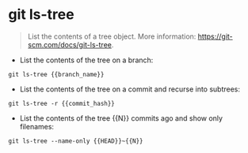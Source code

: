 # git ls-tree

> List the contents of a tree object.
> More information: <https://git-scm.com/docs/git-ls-tree>.

- List the contents of the tree on a branch:

`git ls-tree {{branch_name}}`

- List the contents of the tree on a commit and recurse into subtrees:

`git ls-tree -r {{commit_hash}}`

- List the contents of the tree {{N}} commits ago and show only filenames:

`git ls-tree --name-only {{HEAD}}~{{N}}`
